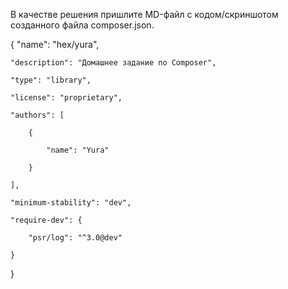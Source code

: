 В качестве решения пришлите MD-файл с кодом/скриншотом созданного файла composer.json.

{
    "name": "hex/yura",
    
    "description": "Домашнее задание по Composer",
    
    "type": "library",
    
    "license": "proprietary",
    
    "authors": [
    
        {
        
            "name": "Yura"
            
        }
        
    ],
    
    "minimum-stability": "dev",
    
    "require-dev": {
    
        "psr/log": "^3.0@dev"
        
    }
    
}

